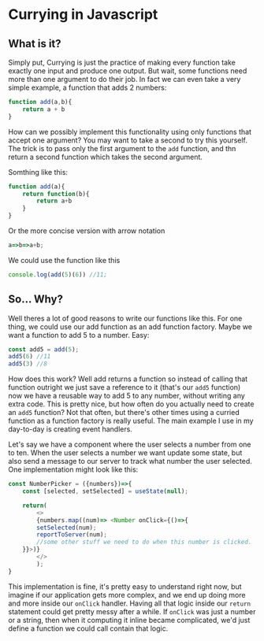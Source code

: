 # Currying in Javascript

## What is it?

Simply put, Currying is just the practice of making every function take exactly one input and produce one output. But wait, some functions need more than one argument to do their job. In fact we can even take a very simple example,  a function that adds 2 numbers:
```js
function add(a,b){
	return a + b
}

```

How can we possibly implement this functionality using only functions that accept one argument? You may want to take a second to try this yourself. The trick is to pass only the first argument to the `add` function, and thn return a second function which takes the second argument.

Somthing like this:

```js
function add(a){
	return function(b){
		return a+b
	}
}
```

Or the more concise version with arrow notation

```js
a=>b=>a+b;
```

We could use the function like this

```js
console.log(add(5)(6)) //11;
```

## So... Why?

Well theres a lot of good reasons to write our functions like this. For one thing, we could use our add function as an add function factory. Maybe we want a function to add 5 to a number. Easy:

```js
const add5 = add(5);
add5(6) //11
add5(3) //8
```
How does this work? Well add returns a function so instead of calling that function outright we just save a reference to it (that's our `add5` function)	
now we have a reusable way to add 5 to any number, without writing any extra code. This is pretty nice, but how often do you actually need to create an `add5` function? Not that often, but there's other times using a curried function as a function factory is really useful. The main example I use in my day-to-day is creating event handlers.

Let's say we have a component where the user selects a number from one to ten. When the user selects a number we want update some state, but also send a message to our server to track what number the user selected. One implementation might look like this:
```js
const NumberPicker = ({numbers})=>{
	const [selected, setSelected] = useState(null);

	return(
		<> 
		{numbers.map((num)=> <Number onClick={()=>{
		setSelected(num);
		reportToServer(num);
		//some other stuff we need to do when this number is clicked. 
	}}>)}
		</>
		); 
}
```

This implementation is fine, it's pretty easy to understand right now, but imagine if our application gets more complex, and we end up doing more and more inside our `onClick` handler. Having all that logic inside our `return` statement could get pretty messy after a while. If `onClick` was just a number or a string, then when it computing it inline became complicated, we'd just define a function we could call contain that logic. 
